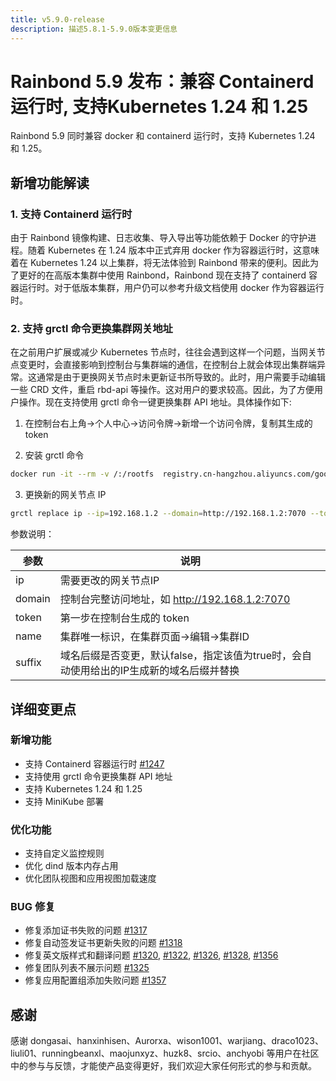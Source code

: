 ```yaml
---
title: v5.9.0-release
description: 描述5.8.1-5.9.0版本变更信息
---
```


# Rainbond 5.9 发布：兼容 Containerd 运行时, 支持Kubernetes 1.24 和 1.25

Rainbond 5.9 同时兼容 docker 和 containerd 运行时，支持 Kubernetes 1.24 和 1.25。

## 新增功能解读

### 1. 支持 Containerd 运行时

由于 Rainbond 镜像构建、日志收集、导入导出等功能依赖于 Docker 的守护进程。随着 Kubernetes 在 1.24 版本中正式弃用 docker 作为容器运行时，这意味着在 Kubernetes 1.24 以上集群，将无法体验到 Rainbond 带来的便利。因此为了更好的在高版本集群中使用 Rainbond，Rainbond 现在支持了 containerd 容器运行时。对于低版本集群，用户仍可以参考升级文档使用 docker 作为容器运行时。

### 2. 支持 grctl 命令更换集群网关地址

在之前用户扩展或减少 Kubernetes 节点时，往往会遇到这样一个问题，当网关节点变更时，会直接影响到控制台与集群端的通信，在控制台上就会体现出集群端异常。这通常是由于更换网关节点时未更新证书所导致的。此时，用户需要手动编辑一些 CRD 文件，重启 rbd-api 等操作。这对用户的要求较高。因此，为了方便用户操作。现在支持使用 grctl 命令一键更换集群 API 地址。具体操作如下:

1. 在控制台右上角->个人中心->访问令牌->新增一个访问令牌，复制其生成的 token

2. 安装 grctl 命令

```bash
docker run -it --rm -v /:/rootfs  registry.cn-hangzhou.aliyuncs.com/goodrain/rbd-grctl:v5.9.0-release copy && mv /usr/local/bin/rainbond-grctl /usr/local/bin/grctl && grctl install
```

3. 更换新的网关节点 IP

```bash
grctl replace ip --ip=192.168.1.2 --domain=http://192.168.1.2:7070 --token=<token值> --name=<集群id> --suffix=false
```

参数说明：

| 参数     | 说明                                                                                                                  |
| ------ | ------------------------------------------------------------------------------------------------------------------- |
| ip     | 需要更改的网关节点IP                                                                                                         |
| domain | 控制台完整访问地址，如 http://192.168.1.2:7070 |
| token  | 第一步在控制台生成的 token                                                                                                    |
| name   | 集群唯一标识，在集群页面->编辑->集群ID                                                                                              |
| suffix | 域名后缀是否变更，默认false，指定该值为true时，会自动使用给出的IP生成新的域名后缀并替换                                                                   |

## 详细变更点

### 新增功能

- 支持 Containerd 容器运行时 [#1247](https://github.com/goodrain/rainbond/issues/1247)
- 支持使用 grctl 命令更换集群 API 地址
- 支持 Kubernetes 1.24 和 1.25
- 支持 MiniKube 部署

### 优化功能

- 支持自定义监控规则
- 优化 dind 版本内存占用
- 优化团队视图和应用视图加载速度

### BUG 修复

- 修复添加证书失败的问题 [#1317](https://github.com/goodrain/rainbond/issues/1317)
- 修复自动签发证书更新失败的问题 [#1318](https://github.com/goodrain/rainbond/issues/1318)
- 修复英文版样式和翻译问题 [#1320](https://github.com/goodrain/rainbond/issues/1320), [#1322](https://github.com/goodrain/rainbond/issues/1322), [#1326](https://github.com/goodrain/rainbond/issues/1326), [#1328](https://github.com/goodrain/rainbond/issues/1328), [#1356](https://github.com/goodrain/rainbond/issues/1356)
- 修复团队列表不展示问题 [#1325](https://github.com/goodrain/rainbond/issues/1325)
- 修复应用配置组添加失败问题 [#1357](https://github.com/goodrain/rainbond/issues/1357)

## 感谢

感谢 dongasai、hanxinhisen、Aurorxa、wison1001、warjiang、draco1023、liuli01、runningbeanxl、maojunxyz、huzk8、srcio、anchyobi 等用户在社区中的参与与反馈，才能使产品变得更好，我们欢迎大家任何形式的参与和贡献。
